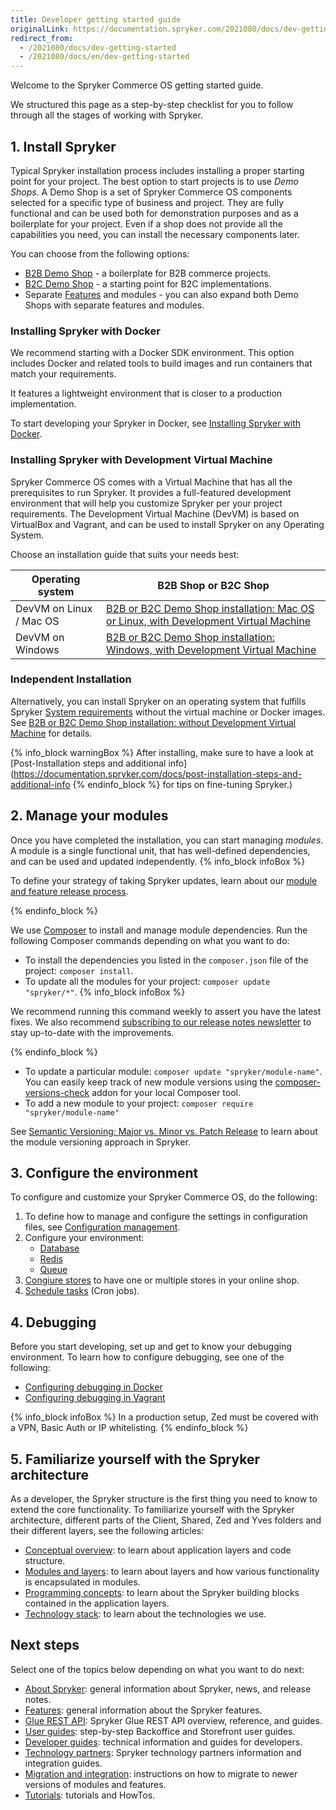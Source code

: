 ```yaml
---
title: Developer getting started guide
originalLink: https://documentation.spryker.com/2021080/docs/dev-getting-started
redirect_from:
  - /2021080/docs/dev-getting-started
  - /2021080/docs/en/dev-getting-started
---
```


Welcome to the Spryker Commerce OS getting started guide.
 
We structured this page as a step-by-step checklist for you to follow through all the stages of working with Spryker.

## 1. Install Spryker

Typical Spryker installation process includes installing a proper starting point for your project. The best option to start projects is to use *Demo Shops*. A Demo Shop is a set of Spryker Commerce OS components selected for a specific type of business and project. They are fully functional and can be used both for demonstration purposes and as a boilerplate for your project. Even if a shop does not provide all the capabilities you need, you can install the necessary components later.

You can choose from the following options:

* [B2B Demo Shop](https://documentation.spryker.com/docs/b2b-suite) - a boilerplate for B2B commerce projects.
* [B2C Demo Shop](https://documentation.spryker.com/docs/b2c-suite) - a starting point for B2C implementations.
* Separate [Features](https://documentation.spryker.com/docs/features) and modules - you can also expand both Demo Shops with separate features and modules.

### Installing Spryker with Docker
We recommend starting with a Docker SDK environment. This option includes Docker and related tools to build images and run containers that match your requirements. 

It features a lightweight environment that is closer to a production implementation. 

To start developing your Spryker in Docker, see [Installing Spryker with Docker](https://documentation.spryker.com/docs/installing-spryker-with-docker).

### Installing Spryker with Development Virtual Machine

Spryker Commerce OS comes with a Virtual Machine that has all the prerequisites to run Spryker. It provides a full-featured development environment that will help you customize Spryker per your project requirements. The Development Virtual Machine (DevVM) is based on VirtualBox and Vagrant, and can be used to install Spryker on any Operating System. 

Choose an installation guide that suits your needs best:


| Operating system | B2B Shop or B2C Shop |
| --- | --- |
| DevVM on Linux / Mac OS | [B2B or B2C Demo Shop installation: Mac OS or Linux, with Development Virtual Machine](https://documentation.spryker.com/docs/b2b-b2c-demo-shop-installation-mac-os-or-linux-with-devvm) |
| DevVM on Windows | [B2B or B2C Demo Shop installation: Windows, with Development Virtual Machine](https://documentation.spryker.com/docs/b2b-b2c-demo-shop-installation-windows-with-development-virtual-machine) |

### Independent Installation
Alternatively, you can install Spryker on an operating system that fulfills Spryker [System requirements](https://documentation.spryker.com/docs/system-requirements) without the virtual machine or Docker images. See [B2B or B2C Demo Shop installation: without Development Virtual Machine](https://documentation.spryker.com/docs/b2b-b2c-demo-shop-installation-without-development-virtual-machine) for details.

{% info_block warningBox %}
After installing, make sure to have a look at [Post-Installation steps and additional info](https://documentation.spryker.com/docs/post-installation-steps-and-additional-info
{% endinfo_block %} for tips on fine-tuning Spryker.)

## 2. Manage your modules

Once you have completed the installation, you can start managing *modules*. A module is a single functional unit, that has well-defined dependencies, and can be used and updated independently. 
{% info_block infoBox %}

To define your strategy of taking Spryker updates, learn about our [module and feature release process](https://documentation.spryker.com/docs/spryker-release-process).

{% endinfo_block %}

We use [Composer](https://documentation.spryker.com/docs/composer) to install and manage module dependencies. 
Run the following Composer commands depending on what you want to do:
* To install the dependencies you listed in the `composer.json` file of the project: `composer install`.
*  To update all the modules for your project: `composer update "spryker/*"`. 
{% info_block infoBox %}

We recommend running this command weekly to assert you have the latest fixes. We also recommend [subscribing to our release notes newsletter](https://now.spryker.com/release-notes) to stay up-to-date with the improvements.

{% endinfo_block %}
*  To update a particular module: `composer update "spryker/module-name"`. You can easily keep track of new module versions using the [composer-versions-check](https://github.com/Soullivaneuh/composer-versions-check) addon for your local Composer tool.
*  To add a new module to your project: `composer require "spryker/module-name"`

See [Semantic Versioning: Major vs. Minor vs. Patch Release](https://documentation.spryker.com/docs/major-minor-patch-release) to learn about the module versioning approach in Spryker.


## 3. Configure the environment

To configure and customize your Spryker Commerce OS, do the following:

1. To define how to manage and configure the settings in configuration files, see [Configuration management](https://documentation.spryker.com/docs/configuration-management).
2. Configure your environment: 
    *   [Database](https://documentation.spryker.com/docs/configure-database-server)
    *   [Redis](https://documentation.spryker.com/docs/redis-configruation-201903)
    <!---*   [ElasticSearch](https://documentation.spryker.com/docs/search-configure-elasticsearch)-->
    *   [Queue](https://documentation.spryker.com/docs/queue)
3. [Congiure stores](https://documentation.spryker.com/docs/multiple-stores#configure-stores) to have one or multiple stores in your online shop.
4. [Schedule tasks](https://documentation.spryker.com/docs/cronjob-scheduling-guide-201907) (Cron jobs).
<!---4. Move to the maintenance mode-->

## 4. Debugging

Before you start developing, set up and get to know your debugging environment. To learn how to configure debugging, see one of the following:
* [Configuring debugging in Docker](https://documentation.spryker.com/docs/configuring-debugging-in-docker)
* [Configuring debugging in Vagrant](https://documentation.spryker.com/docs/configuring-debugging-in-vagrant)

{% info_block infoBox %}
In a production setup, Zed must be covered with a VPN, Basic Auth or IP whitelisting.
{% endinfo_block %}

## 5. Familiarize yourself with the Spryker architecture

As a developer, the Spryker structure is the first thing you need to know to extend the core functionality. To familiarize yourself with the Spryker architecture, different parts of the Client, Shared, Zed and Yves folders and their different layers, see the following articles:

* [Conceptual overview](https://documentation.spryker.com/docs/conceptual-overview): to learn about application layers and code structure.
* [Modules and layers](https://documentation.spryker.com/docs/modules-and-layers): to learn about layers and how various functionality is encapsulated in modules.
* [Programming concepts](https://documentation.spryker.com/docs/programming-concepts): to learn about the Spryker building blocks contained in the application layers.
* [Technology stack](https://documentation.spryker.com/docs/technology-stack): to learn about the technologies we use. 

<!---* Introduction to navigating the folder structure, main concepts and namespacing.
* The project directory
* The OS directories-->

<!---## Step 5: The Development Virtual Machine

Get to know the parts of the Spryker Development Virtual Machine with which we ship the Spryker Commerce OS so that you have a pre-configured and ready to go stack.

* What is the Spryker DevVM (Development Virtual Machine) and why do we need it?
* Main Structure
* Technology Stack: Linux distribution, PHP, Postgres, MySQL, ES, Redis, Queue, Jenkins-->



## Next steps

Select one of the topics below depending on what you want to do next:

* [About Spryker](https://documentation.spryker.com/docs/about-spryker): general information about Spryker, news, and release notes.
* [Features](https://documentation.spryker.com/docs/features): general information about the Spryker features.
* [Glue REST API](https://documentation.spryker.com/docs/glue-rest-api): Spryker Glue REST API overview, reference, and guides.
* [User guides](https://documentation.spryker.com/docs/about-user-guides): step-by-step Backoffice and Storefront user guides.
* [Developer guides](https://documentation.spryker.com/docs/about-developer-guides): technical information and guides for developers. 
* [Technology partners](https://documentation.spryker.com/docs/technology-partner-integration): Spryker technology partners information and integration guides.
* [Migration and integration](https://documentation.spryker.com/docs/about-migration-integration): instructions on how to migrate to newer versions of modules and features.
* [Tutorials](https://documentation.spryker.com/docs/about-tutorials): tutorials and HowTos.

